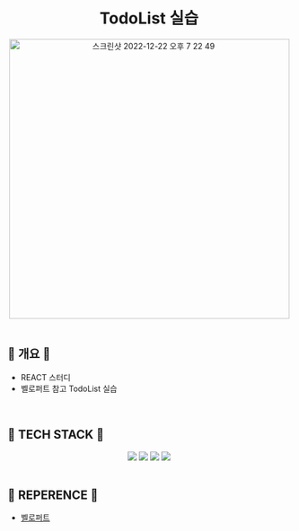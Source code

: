 <h1 align='center'> TodoList 실습 </h1>
<div align='center'>
<img width="499" alt="스크린샷 2022-12-22 오후 7 22 49" src="https://user-images.githubusercontent.com/99378739/209113477-43f47eb9-15d3-4b34-a425-affe62ab3b7a.png">
</div>
<br />

## :gem: 개요 :gem:

-   REACT 스터디
-   벨로퍼트 참고 TodoList 실습

<br />

## :gem: TECH STACK :gem:
<div align='center'>
<img src="https://img.shields.io/badge/React-61DAFB?style=flat-square&logo=React&logoColor=white"/> <img src="https://img.shields.io/badge/HTML5-E34F26?style=flat-square&logo=HTML5&logoColor=white"/> <img src="https://img.shields.io/badge/CSS-1572B6?style=flat-square&logo=CSS3&logoColor=white"/> <img src="https://img.shields.io/badge/JavaScript-F7DF1E?style=flat-square&logo=JavaScript&logoColor=white"/>
</div>
<br />

## :gem: REPERENCE :gem:

- <a href='https://react.vlpt.us/mashup-todolist/'>벨로퍼트</a>
